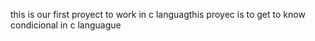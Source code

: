 this is our first proyect to work in c languagthis proyec is to get to know condicional in c languague
